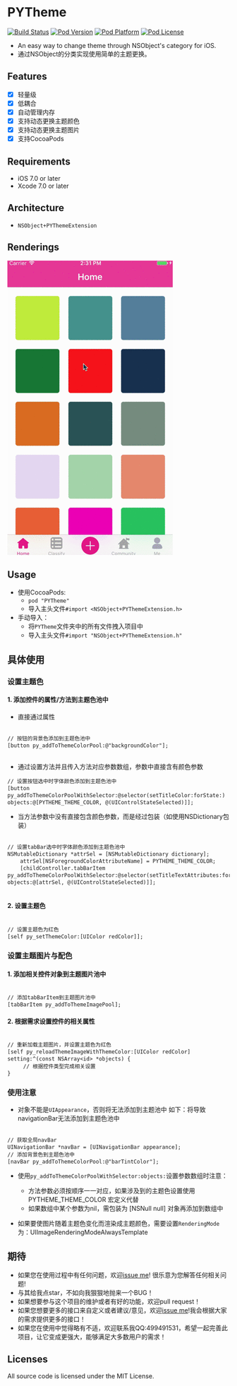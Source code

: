 # PYTheme
[![Build Status](https://travis-ci.org/iphone5solo/PYTheme.svg?branch=master)](https://travis-ci.org/iphone5solo/PYTheme)
[![Pod Version](http://img.shields.io/cocoapods/v/PYTheme.svg?style=flat)](http://cocoadocs.org/docsets/PYTheme/)
[![Pod Platform](http://img.shields.io/cocoapods/p/PYTheme.svg?style=flat)](http://cocoadocs.org/docsets/PYTheme/)
[![Pod License](http://img.shields.io/cocoapods/l/PYTheme.svg?style=flat)](https://opensource.org/licenses/MIT)

- An easy way to change theme through NSObject's category for iOS.
- 通过NSObject的分类实现使用简单的主题更换。

## Features
- [x] 轻量级
- [x] 低耦合
- [x] 自动管理内存
- [x] 支持动态更换主题颜色
- [x] 支持动态更换主题图片
- [x] 支持CocoaPods

## Requirements
* iOS 7.0 or later
* Xcode 7.0 or later

## Architecture
- `NSObject+PYThemeExtension`


## Renderings

<img src="https://github.com/iphone5solo/learngit/raw/master/imagesForPYTheme/PYThemeDemo.gif" width="375"> 

## Usage
* 使用CocoaPods:
  - `pod "PYTheme"`
  - 导入主头文件`#import <NSObject+PYThemeExtension.h>`
* 手动导入：
  - 将`PYTheme`文件夹中的所有文件拽入项目中
  - 导入主头文件`#import "NSObject+PYThemeExtension.h"`
  
  
## 具体使用
### 设置主题色
#### 1. 添加控件的属性/方法到主题色池中

- 直接通过属性

```objc
	
// 按钮的背景色添加到主题色池中
[button py_addToThemeColorPool:@"backgroundColor"];
	
```

- 通过设置方法并且传入方法对应参数数组，参数中直接含有颜色参数

```objc
// 设置按钮选中时字体颜色添加到主题色池中
[button py_addToThemeColorPoolWithSelector:@selector(setTitleColor:forState:) objects:@[PYTHEME_THEME_COLOR, @(UIControlStateSelected)]]; 
```

- 当方法参数中没有直接包含颜色参数，而是经过包装（如使用NSDictionary包装）

```objc

// 设置tabBar选中时字体颜色添加到主题色池中
NSMutableDictionary *attrSel = [NSMutableDictionary dictionary];
    attrSel[NSForegroundColorAttributeName] = PYTHEME_THEME_COLOR;
    [childController.tabBarItem py_addToThemeColorPoolWithSelector:@selector(setTitleTextAttributes:forState:) objects:@[attrSel, @(UIControlStateSelected)]];
    
```

#### 2. 设置主题色 
```objc

// 设置主题色为红色
[self py_setThemeColor:[UIColor redColor]];

```

### 设置主题图片与配色
#### 1. 添加相关控件对象到主题图片池中
```objc

// 添加tabBarItem到主题图片池中
[tabBarItem py_addToThemeImagePool];

```

#### 2. 根据需求设置控件的相关属性
```objc

// 重新加载主题图片，并设置主题色为红色
[self py_reloadThemeImageWithThemeColor:[UIColor redColor] setting:^(const NSArray<id> *objects) {
     // 根据控件类型完成相关设置
}

```

### 使用注意
- 对象不能是`UIAppearance`，否则将无法添加到主题池中
如下：将导致navigationBar无法添加到主题色池中

```objc

// 获取全局navBar
UINavigationBar *navBar = [UINavigationBar appearance];
// 添加背景色到主题色池中        
[navBar py_addToThemeColorPool:@"barTintColor"];

```

- 使用`py_addToThemeColorPoolWithSelector:objects:`设置参数数组时注意：
	- 方法参数必须按顺序一一对应，如果涉及到的主题色设置使用 PYTHEME_THEME_COLOR 宏定义代替
	- 如果数组中某个参数为nil，需包装为 [NSNull null] 对象再添加到数组中
	
- 如果要使图片随着主题色变化而渲染成主题颜色，需要设置`RenderingMode`为：UIImageRenderingModeAlwaysTemplate

## 期待

- 如果您在使用过程中有任何问题，欢迎[issue me](https://github.com/iphone5solo/PYTheme/issues/new)! 很乐意为您解答任何相关问题!
- 与其给我点star，不如向我狠狠地抛来一个BUG！
- 如果想要参与这个项目的维护或者有好的功能，欢迎pull request！
- 如果您想要更多的接口来自定义或者建议/意见，欢迎[issue me](https://github.com/iphone5solo/PYTheme/issues/new)!我会根据大家的需求提供更多的接口！
- 如果您在使用中觉得略有不适，欢迎联系我QQ:499491531，希望一起完善此项目，让它变成更强大，能够满足大多数用户的需求！


## Licenses
All source code is licensed under the MIT License.
